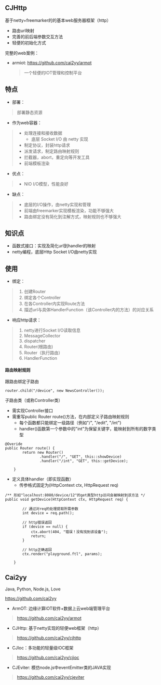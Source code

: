 CJHttp
---
基于netty+freemarker的的基本web服务器框架（http）
- 路由url映射
- 完善的前后端参数交互方法
- 轻便的初始化方式

完整的web案例：
- armiot: https://github.com/cai2yy/armot
    >一个轻便的IOT管理和控制平台


特点
--
- 部署：
> 部署静态资源
- 作为web容器：
> - 处理连接和接收数据
>   - 底层 Socket I/O 由 netty 实现 
> - 制定协议，封装http请求
> - 派发请求，制定路由映射规则
> - 拦截器，abort，重定向等开发工具
> - 前端模板渲染
- 优点：
> - NIO I/O模型，性能良好
- 缺点：
> - 底层的I/O操作，由netty实现和管理
> - 前端由freemarker实现模板渲染，功能不够强大
> - 路由绑定没有简化到注解方式，映射规则也不够强大

知识点
---
- 函数式接口：实现及简化url到handler的映射
- netty编程，底层Http Socket I/O由netty实现

使用
---
- 绑定：
>1. 创建Router 
>2. 绑定各个Controller 
>3. 在各Controller内实现Route方法
>4. 描述url与具体HandlerFunction（该Controller内的方法）的对应关系
- 响应http请求：
>1. netty进行Socket I/O读取信息
>2. MessageCollector
>3. dispatcher 
>4. Router(根路由)
>5. Router（执行路由）
>6. HandlerFunction

#### 路由映射规则
跟路由绑定子路由
```
router.child("/device", new NewsController());
```

子路由类（或称Controller类）
- 需实现Controller接口
- 需重写public Router route()方法，在内部定义子路由映射规则
    - 每个函数都只能绑定一级路径（例如"/", "/edit", "/int")
    - handler()函数第一个参数中的"int"为保留关键字，能映射到所有的数字类型
```
@Overide
public Router route() {
        return new Router()
                .handler("/", "GET", this::showDevice)
                .handler("/int", "GET", this::getDevice);
    
    }
``` 
- 定义具体handler（即实现函数）
    - 传参格式固定为(HttpContext ctx, HttpRequest req)
```
/** 形如"localhost:8080/device/12"的get类型http访问会被映射到该方法 */
public void getDevice(HttpContext ctx, HttpRequest req) {
        
        // 通过对req的处理提取所需参数
        int device = req.path();

        // http错误返回
        if (device == null) {
            ctx.abort(404, "错误！没有找到该设备");
            return;
        }

        // http正确返回
        ctx.render("playground.ftl", params);

    }
``` 

Cai2yy
---
Java, Python, Node.js, Love 

https://github.com/cai2yy

- ArmOT: 边缘计算IOT软件+数据上云web端管理平台
> https://github.com/cai2yy/armot
- CJHttp: 基于netty实现的轻便web框架（http）
> https://github.com/cai2yy/cjhttp
- CJIoc：多功能的轻量级IOC框架
> https://github.com/cai2yy/cjioc
- CJEviter: 模仿node.js中eventEmitter类的JAVA实现
> https://github.com/cai2yy/cjeviter

